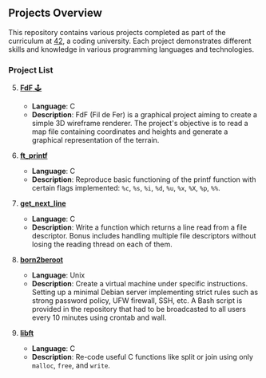 

## Projects Overview

This repository contains various projects completed as part of the curriculum at [42](https://www.42.fr/), a coding university. Each project demonstrates different skills and knowledge in various programming languages and technologies.

### Project List

5. [**FdF** 🕹️](update)
    - **Language**: C
    - **Description**: FdF (Fil de Fer) is a graphical project aiming to create a simple 3D wireframe renderer. The project's objective is to read a map file containing coordinates and heights and generate a graphical representation of the terrain.

4. [**ft_printf**](update)
    - **Language**: C
    - **Description**: Reproduce basic functioning of the printf function with certain flags implemented: `%c`, `%s`, `%i`, `%d`, `%u`, `%x`, `%X`, `%p`, `%%`.

3. [**get_next_line**](update)
    - **Language**: C
    - **Description**: Write a function which returns a line read from a file descriptor. Bonus includes handling multiple file descriptors without losing the reading thread on each of them.

2. [**born2beroot**](update)
    - **Language**: Unix
    - **Description**: Create a virtual machine under specific instructions. Setting up a minimal Debian server implementing strict rules such as strong password policy, UFW firewall, SSH, etc. A Bash script is provided in the repository that had to be broadcasted to all users every 10 minutes using crontab and wall.

1. [**libft**](update)
    - **Language**: C
    - **Description**: Re-code useful C functions like split or join using only `malloc`, `free`, and `write`.

